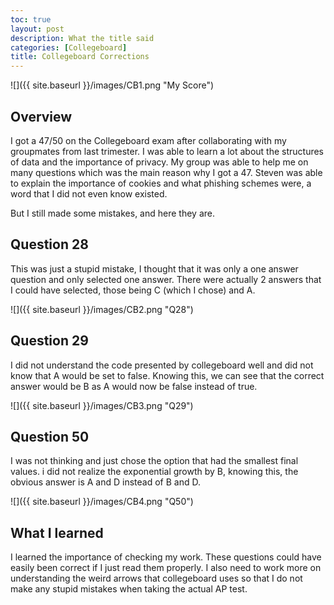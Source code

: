 ```yaml
---
toc: true
layout: post
description: What the title said
categories: [Collegeboard]
title: Collegeboard Corrections
---
```



![]({{ site.baseurl }}/images/CB1.png "My Score")

## Overview

I got a 47/50 on the Collegeboard exam after collaborating with my groupmates from last trimester. I was able to learn a lot about the structures of data and the importance of privacy. My group was able to help me on many questions which was the main reason why I got a 47. Steven was able to explain the importance of cookies and what phishing schemes were, a word that I did not even know existed.

But I still made some mistakes, and here they are.

## Question 28

This was just a stupid mistake, I thought that it was only a one answer question and only selected one answer. There were actually 2 answers that I could have selected, those being C (which I chose) and A.

![]({{ site.baseurl }}/images/CB2.png "Q28")

## Question 29

I did not understand the code presented by collegeboard well and did not know that A would be set to false. Knowing this, we can see that the correct answer would be B as A would now be false instead of true.

![]({{ site.baseurl }}/images/CB3.png "Q29")

## Question 50

I was not thinking and just chose the option that had the smallest final values. i did not realize the exponential growth by B, knowing this, the obvious answer is A and D instead of B and D.

![]({{ site.baseurl }}/images/CB4.png "Q50")

## What I learned
I learned the importance of checking my work. These questions could have easily been correct if I just read them properly. I also need to work more on understanding the weird arrows that collegeboard uses so that I do not make any stupid mistakes when taking the actual AP test.